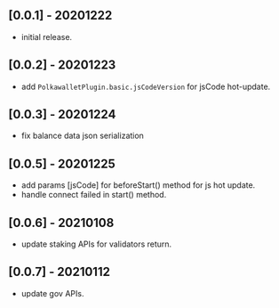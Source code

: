 ## [0.0.1] - 20201222

* initial release.

## [0.0.2] - 20201223

* add `PolkawalletPlugin.basic.jsCodeVersion` for jsCode hot-update.

## [0.0.3] - 20201224

* fix balance data json serialization

## [0.0.5] - 20201225

* add params [jsCode] for beforeStart() method for js hot update.
* handle connect failed in start() method.

## [0.0.6] - 20210108

* update staking APIs for validators return.

## [0.0.7] - 20210112

* update gov APIs.